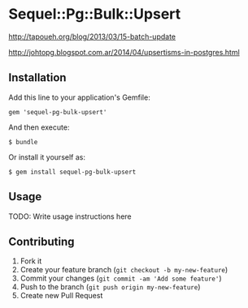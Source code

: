 # Sequel::Pg::Bulk::Upsert

http://tapoueh.org/blog/2013/03/15-batch-update

http://johtopg.blogspot.com.ar/2014/04/upsertisms-in-postgres.html

## Installation

Add this line to your application's Gemfile:

    gem 'sequel-pg-bulk-upsert'

And then execute:

    $ bundle

Or install it yourself as:

    $ gem install sequel-pg-bulk-upsert

## Usage

TODO: Write usage instructions here

## Contributing

1. Fork it
2. Create your feature branch (`git checkout -b my-new-feature`)
3. Commit your changes (`git commit -am 'Add some feature'`)
4. Push to the branch (`git push origin my-new-feature`)
5. Create new Pull Request
